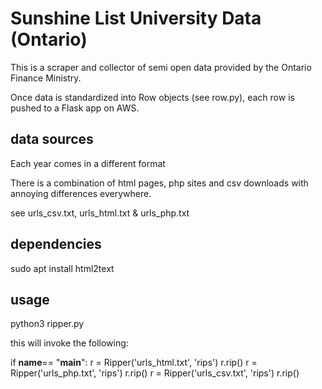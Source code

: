 # Sunshine List University Data (Ontario)

This is a scraper and collector of semi open data provided by the Ontario Finance Ministry.

Once data is standardized into Row objects (see row.py), each row is pushed to a Flask app on AWS.

## data sources

Each year comes in a different format

There is a combination of html pages, php sites and csv downloads with annoying differences everywhere.

see urls_csv.txt, urls_html.txt & urls_php.txt 

## dependencies

sudo apt install html2text

## usage

python3 ripper.py 

this will invoke the following:

if __name__== "__main__":
  r = Ripper('urls_html.txt', 'rips')
  r.rip()
  r = Ripper('urls_php.txt', 'rips')
  r.rip()
  r = Ripper('urls_csv.txt', 'rips')
  r.rip()  
